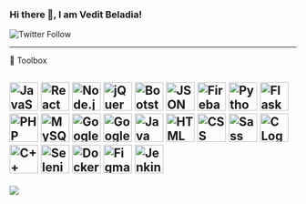 ### Hi there 👋, I am Vedit Beladia!

![Twitter Follow](https://img.shields.io/twitter/follow/Vedit2002?style=social)

--- 
🧰 Toolbox

<img src="https://cdn.worldvectorlogo.com/logos/logo-javascript.svg" alt="JavaScript Logo" width="50" height="50"/> <img src="https://cdn.worldvectorlogo.com/logos/react-2.svg" alt="React Logo" width="50" height="50"/> <img src="https://cdn.worldvectorlogo.com/logos/nodejs-icon.svg" alt="Node.js Logo" width="50" height="50"/> <img src="https://cdn.worldvectorlogo.com/logos/jquery-2.svg" alt="jQuery Logo" width="50" height="50"/> <img src="https://cdn.worldvectorlogo.com/logos/bootstrap-5-1.svg" alt="Bootstrap Logo" width="50" height="50"/> <img src="https://cdn.worldvectorlogo.com/logos/json.svg" alt="JSON Logo" width="50" height="50"/> <img src="https://cdn.worldvectorlogo.com/logos/firebase-1.svg" alt="Firebase Logo" width="50" height="50"/> <img src="https://cdn.worldvectorlogo.com/logos/python-5.svg" alt="Python Logo" width="50" height="50"/> <img src="https://cdn.worldvectorlogo.com/logos/flask.svg" alt="Flask Logo" width="50" height="50"/> <img src="https://cdn.worldvectorlogo.com/logos/php-1.svg" alt="PHP Logo" width="50" height="50"/> <img src="https://cdn.worldvectorlogo.com/logos/mysql-3.svg" alt="MySQL Logo" width="50" height="50"/> <img src="https://cdn.worldvectorlogo.com/logos/google-cloud-1.svg" alt="Google Cloud Logo" width="50" height="50"/> <img src="https://cdn.worldvectorlogo.com/logos/google-bigquery-logo-1.svg" alt="Google BigQuery Logo" width="50" height="50"/> <img src="https://cdn.worldvectorlogo.com/logos/java-4.svg" alt="Java Logo" width="50" height="50"/> <img src="https://cdn.worldvectorlogo.com/logos/html-1.svg" alt="HTML Logo" width="50" height="50"/> <img src="https://cdn.worldvectorlogo.com/logos/css-3.svg" alt="CSS Logo" width="50" height="50"/> <img src="https://cdn.worldvectorlogo.com/logos/sass-1.svg" alt="Sass Logo" width="50" height="50"/> <img src="https://cdn.worldvectorlogo.com/logos/c-1.svg" alt="C Logo" width="50" height="50"/> <img src="https://cdn.worldvectorlogo.com/logos/c--4.svg" alt="C++ Logo" width="50" height="50"/> <img src="https://cdn.worldvectorlogo.com/logos/selenium-1.svg" alt="Selenium Logo" width="50" height="50"/> <img src="https://cdn.worldvectorlogo.com/logos/docker-4.svg" alt="Docker Logo" width="50" height="50"/> <img src="https://cdn.worldvectorlogo.com/logos/figma-5.svg" alt="Figma Logo" width="50" height="50"/> <img src="https://cdn.worldvectorlogo.com/logos/jenkins-1.svg" alt="Jenkins Logo" width="50" height="50"/>
---

[![](https://visitcount.itsvg.in/api?id=v3dit&label=Profile%20Views&icon=2&pretty=false)](https://visitcount.itsvg.in)

<!--
**v3dit/v3dit** is a ✨ _special_ ✨ repository because its `README.md` (this file) appears on your GitHub profile.

Here are some ideas to get you started:

- 🔭 I’m currently working on ...
- 🌱 I’m currently learning ...
- 👯 I’m looking to collaborate on ...
- 🤔 I’m looking for help with ...
- 💬 Ask me about ...
- 📫 How to reach me: ...
- 😄 Pronouns: ...
- ⚡ Fun fact: ...
-->
